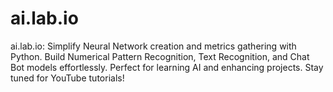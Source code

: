 # ai.lab.io
ai.lab.io: Simplify Neural Network creation and metrics gathering with Python. Build Numerical Pattern Recognition, Text Recognition, and Chat Bot models effortlessly. Perfect for learning AI and enhancing projects. Stay tuned for YouTube tutorials!

